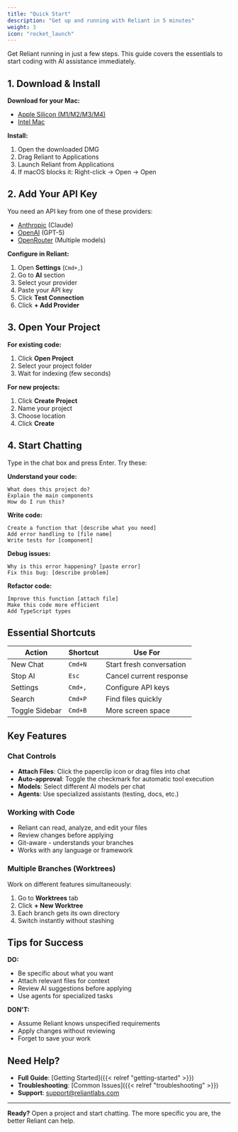 ```yaml
---
title: "Quick Start"
description: "Get up and running with Reliant in 5 minutes"
weight: 3
icon: "rocket_launch"
---
```


Get Reliant running in just a few steps. This guide covers the essentials to start coding with AI assistance immediately.

## 1. Download & Install

**Download for your Mac:**
- [Apple Silicon (M1/M2/M3/M4)](https://downloads.reliantlabs.io/Reliant-latest-mac-arm64.dmg)
- [Intel Mac](https://downloads.reliantlabs.io/Reliant-latest-mac-x64.dmg)

**Install:**
1. Open the downloaded DMG
2. Drag Reliant to Applications
3. Launch Reliant from Applications
4. If macOS blocks it: Right-click → Open → Open

## 2. Add Your API Key

You need an API key from one of these providers:
- [Anthropic](https://console.anthropic.com/) (Claude)
- [OpenAI](https://platform.openai.com/) (GPT-5)
- [OpenRouter](https://openrouter.ai/) (Multiple models)

**Configure in Reliant:**
1. Open **Settings** (`Cmd+,`)
2. Go to **AI** section
3. Select your provider
4. Paste your API key
5. Click **Test Connection**
6. Click **+ Add Provider**

## 3. Open Your Project

**For existing code:**
1. Click **Open Project**
2. Select your project folder
3. Wait for indexing (few seconds)

**For new projects:**
1. Click **Create Project**
2. Name your project
3. Choose location
4. Click **Create**

## 4. Start Chatting

Type in the chat box and press Enter. Try these:

**Understand your code:**
```
What does this project do?
Explain the main components
How do I run this?
```

**Write code:**
```
Create a function that [describe what you need]
Add error handling to [file name]
Write tests for [component]
```

**Debug issues:**
```
Why is this error happening? [paste error]
Fix this bug: [describe problem]
```

**Refactor code:**
```
Improve this function [attach file]
Make this code more efficient
Add TypeScript types
```

## Essential Shortcuts

| Action | Shortcut | Use For |
|--------|----------|---------|
| New Chat | `Cmd+N` | Start fresh conversation |
| Stop AI | `Esc` | Cancel current response |
| Settings | `Cmd+,` | Configure API keys |
| Search | `Cmd+P` | Find files quickly |
| Toggle Sidebar | `Cmd+B` | More screen space |

## Key Features

### Chat Controls
- **Attach Files**: Click the paperclip icon or drag files into chat
- **Auto-approval**: Toggle the checkmark for automatic tool execution
- **Models**: Select different AI models per chat
- **Agents**: Use specialized assistants (testing, docs, etc.)

### Working with Code
- Reliant can read, analyze, and edit your files
- Review changes before applying
- Git-aware - understands your branches
- Works with any language or framework

### Multiple Branches (Worktrees)
Work on different features simultaneously:
1. Go to **Worktrees** tab
2. Click **+ New Worktree**
3. Each branch gets its own directory
4. Switch instantly without stashing

## Tips for Success

**DO:**
- Be specific about what you want
- Attach relevant files for context
- Review AI suggestions before applying
- Use agents for specialized tasks

**DON'T:**
- Assume Reliant knows unspecified requirements
- Apply changes without reviewing
- Forget to save your work

## Need Help?

- **Full Guide**: [Getting Started]({{< relref "getting-started" >}})
- **Troubleshooting**: [Common Issues]({{< relref "troubleshooting" >}})
- **Support**: support@reliantlabs.com

---

**Ready?** Open a project and start chatting. The more specific you are, the better Reliant can help.